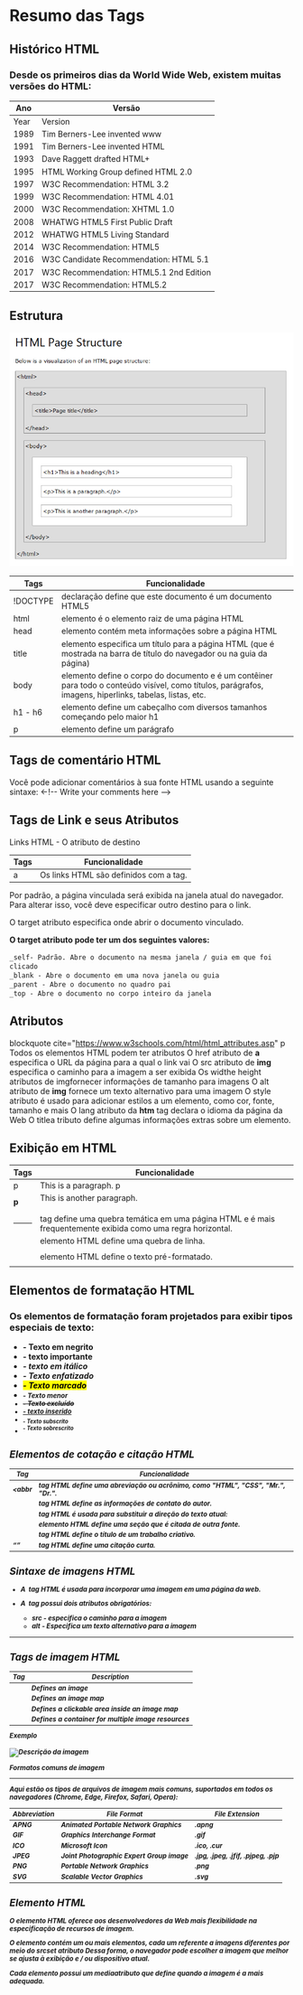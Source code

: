 # Resumo das Tags <html>

## Histórico HTML

### Desde os primeiros dias da World Wide Web, existem muitas versões do HTML:

Ano       |  Versão
--------|------------------------------
Year 	| Version
1989 	| Tim Berners-Lee invented www
1991 	| Tim Berners-Lee invented HTML
1993 	| Dave Raggett drafted HTML+
1995 	| HTML Working Group defined HTML 2.0
1997 	| W3C Recommendation: HTML 3.2
1999 	| W3C Recommendation: HTML 4.01
2000 	| W3C Recommendation: XHTML 1.0
2008 	| WHATWG HTML5 First Public Draft
2012 	| WHATWG HTML5 Living Standard
2014 	| W3C Recommendation: HTML5
2016 	| W3C Candidate Recommendation: HTML 5.1
2017 	| W3C Recommendation: HTML5.1 2nd Edition
2017 	| W3C Recommendation: HTML5.2


## Estrutura

![Estrutura](Estrutura.png)



Tags   | Funcionalidade
--------- | -----------------------
!DOCTYPE | declaração define que este documento é um documento HTML5
html | elemento é o elemento raiz de uma página HTML
head | elemento contém meta informações sobre a página HTML
title | elemento especifica um título para a página HTML (que é mostrada na barra de título do navegador ou na guia da página)
body | elemento define o corpo do documento e é um contêiner para todo o conteúdo visível, como títulos, parágrafos, imagens, hiperlinks, tabelas, listas, etc.
h1 - h6	| elemento define um cabeçalho com diversos tamanhos começando pelo maior h1
p	| elemento define um parágrafo




## Tags de comentário HTML

Você pode adicionar comentários à sua fonte HTML usando a seguinte sintaxe:
<-!-- Write your comments here --> 


## Tags de Link e seus Atributos

Links HTML - O atributo de destino

Tags   | Funcionalidade
--------- | ---------
a | Os links HTML são definidos com a tag.

Por padrão, a página vinculada será exibida na janela atual do navegador. Para alterar isso, você deve especificar outro destino para o link.

O target atributo especifica onde abrir o documento vinculado.

**O target atributo pode ter um dos seguintes valores:**

    _self- Padrão. Abre o documento na mesma janela / guia em que foi clicado
    _blank - Abre o documento em uma nova janela ou guia
    _parent - Abre o documento no quadro pai
    _top - Abre o documento no corpo inteiro da janela



## Atributos
blockquote cite="https://www.w3schools.com/html/html_attributes.asp"
	  p Todos os elementos HTML podem ter atributos
    O href atributo de **a** especifica o URL da página para a qual o link vai
    O src atributo de **img** especifica o caminho para a imagem a ser exibida
    Os widthe height atributos de imgfornecer informações de tamanho para imagens
    O alt atributo de **img** fornece um texto alternativo para uma imagem
    O style atributo é usado para adicionar estilos a um elemento, como cor, fonte, tamanho e mais
    O lang atributo da **htm** tag declara o idioma da página da Web
    O titlea tributo define algumas informações extras sobre um elemento.
</blockquote>
    
## Exibição em HTML

Tags   | Funcionalidade
-------- | ---------------
 p | This is a paragraph. p
 **p** |This is another paragraph.</p> 
<hr> | tag define uma quebra temática em uma página HTML e é mais frequentemente exibida como uma regra horizontal.
<br> | elemento HTML define uma quebra de linha.
<pre> | elemento HTML define o texto pré-formatado.


## Elementos de formatação HTML

### Os elementos de formatação foram projetados para exibir tipos especiais de texto:

   * <b> - Texto em negrito
   * <strong> - texto importante
   * <i> - texto em itálico
   * <em> - Texto enfatizado
   * <mark> - Texto marcado
   * <small> - Texto menor
   * <del> - Texto excluído
   * <ins> - texto inserido
   * <sub> - Texto subscrito
   * <sup> - Texto sobrescrito

## Elementos de cotação e citação HTML

Tag 	| Funcionalidade
------ |-------------------
<abbr 	|tag HTML define uma abreviação ou acrônimo, como "HTML", "CSS", "Mr.", "Dr.".
<address> | tag HTML define as informações de contato do autor.
<bdo> 	| tag HTML é usada para substituir a direção do texto atual:
<blockquote> |	elemento HTML define uma seção que é citada de outra fonte.
<cite> 	| tag HTML define o título de um trabalho criativo.
<q> 	| tag HTML define uma citação curta.

## Sintaxe de imagens HTML

* A <img> tag HTML é usada para incorporar uma imagem em uma página da web.

* A <img> tag possui dois atributos obrigatórios:

  -  src - especifica o caminho para a imagem
  -  alt - Especifica um texto alternativo para a imagem

___________________________________________________________________________

 ## Tags de imagem HTML

Tag 	| Description
--------| ------------------
<img> 	|Defines an image
<map> 	|Defines an image map
<area> 	|Defines a clickable area inside an image map
<picture> 	|Defines a container for multiple image resources

**Exemplo**

<img src="imagem.jpg" alt="Descrição da imagem"> 

**Formatos comuns de imagem**
______________________________________________________________________________

Aqui estão os tipos de arquivos de imagem mais comuns, suportados em todos os navegadores (Chrome, Edge, Firefox, Safari, Opera):

Abbreviation 	|File Format 	|File Extension
---------------|--------------|---------------------
APNG 	| Animated Portable Network Graphics 	|.apng
GIF 	| Graphics Interchange Format 	| .gif
ICO 	| Microsoft Icon 	| .ico, .cur
JPEG 	| Joint Photographic Expert Group image 	| .jpg, .jpeg, .jfif, .pjpeg, .pjp
PNG 	| Portable Network Graphics 	|.png
SVG 	| Scalable Vector Graphics 	| .svg

## Elemento <picture> HTML

O <picture>elemento HTML oferece aos desenvolvedores da Web mais flexibilidade na especificação de recursos de imagem.

O <picture>elemento contém um ou mais <source>elementos, cada um referente a imagens diferentes por meio do srcset atributo Dessa forma, o navegador pode escolher a imagem que melhor se ajusta à exibição e / ou dispositivo atual.

Cada <source>elemento possui um mediaatributo que define quando a imagem é a mais adequada.





